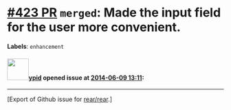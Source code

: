 [\#423 PR](https://github.com/rear/rear/pull/423) `merged`: Made the input field for the user more convenient.
==============================================================================================================

**Labels**: `enhancement`

#### <img src="https://avatars.githubusercontent.com/u/1301158?u=3d1f390877ed3e1403e23df4fe95475dd2f578eb&v=4" width="50">[ypid](https://github.com/ypid) opened issue at [2014-06-09 13:11](https://github.com/rear/rear/pull/423):

------------------------------------------------------------------------

\[Export of Github issue for
[rear/rear](https://github.com/rear/rear).\]
